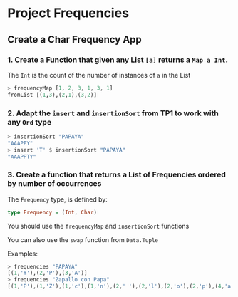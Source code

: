 # Project Frequencies

## Create a Char Frequency App

### 1. Create a Function that given any List `[a]` returns a `Map a Int`.

The `Int` is the count of the number of instances of `a` in the List

```haskell
> frequencyMap [1, 2, 3, 1, 3, 1]
fromList [(1,3),(2,1),(3,2)]
```

### 2. Adapt the `insert` and `insertionSort` from TP1 to work with any `Ord` type

```haskell
> insertionSort "PAPAYA"
"AAAPPY"
> insert 'T' $ insertionSort "PAPAYA"
"AAAPPTY"
```

### 3. Create a function that returns a List of Frequencies ordered by number of occurrences

The `Frequency` type, is defined by:

```haskell
type Frequency = (Int, Char)
```

You should use the `frequencyMap` and `insertionSort` functions

You can also use the `swap` function from `Data.Tuple`

Examples:

```haskell
> frequencies "PAPAYA"
[(1,'Y'),(2,'P'),(3,'A')]
> frequencies "Zapallo con Papa"
[(1,'P'),(1,'Z'),(1,'c'),(1,'n'),(2,' '),(2,'l'),(2,'o'),(2,'p'),(4,'a')]
```